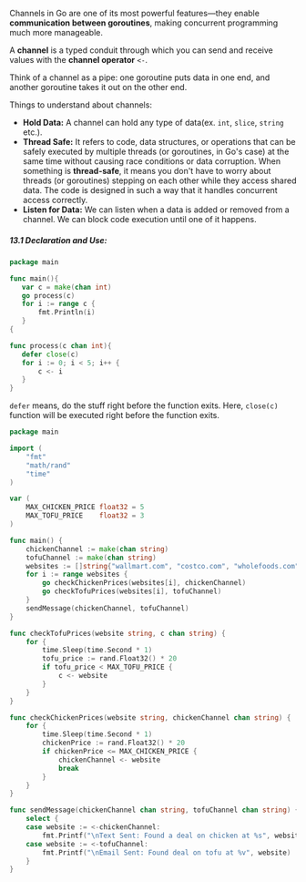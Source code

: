 Channels in Go are one of its most powerful features—they enable **communication between goroutines**, making concurrent programming much more manageable.


A **channel** is a typed conduit through which you can send and receive values with the **channel operator** `<-`.

Think of a channel as a pipe: one goroutine puts data in one end, and another goroutine takes it out on the other end.

Things to understand about channels:
- **Hold Data:** A channel can hold any type of data(ex. `int`, `slice`, `string` etc.).
- **Thread Safe:** It refers to code, data structures, or operations that can be safely executed by multiple threads (or goroutines, in Go's case) at the same time without causing race conditions or data corruption. When something is **thread-safe**, it means you don't have to worry about threads (or goroutines) stepping on each other while they access shared data. The code is designed in such a way that it handles concurrent access correctly.
- **Listen for Data:** We can listen when a data is added or removed from a channel. We can block code execution until one of it happens.


 ##### 13.1 Declaration and Use:
 ```Go
 package main

func main(){
	var c = make(chan int)
	go process(c)
	for i := range c {
		fmt.Println(i)	
	}
{

func process(c chan int){
	defer close(c)
	for i := 0; i < 5; i++ {
		c <- i	
	}
}
```

`defer` means, do the stuff right before the function exits. Here, `close(c)` function will be executed right before the function exits.


```Go
package main

import (
	"fmt"
	"math/rand"
	"time"
)

var (
	MAX_CHICKEN_PRICE float32 = 5
	MAX_TOFU_PRICE    float32 = 3
)

func main() {
	chickenChannel := make(chan string)
	tofuChannel := make(chan string)
	websites := []string{"wallmart.com", "costco.com", "wholefoods.com"}
	for i := range websites {
		go checkChickenPrices(websites[i], chickenChannel)
		go checkTofuPrices(websites[i], tofuChannel)
	}
	sendMessage(chickenChannel, tofuChannel)
}

func checkTofuPrices(website string, c chan string) {
	for {
		time.Sleep(time.Second * 1)
		tofu_price := rand.Float32() * 20
		if tofu_price < MAX_TOFU_PRICE {
			c <- website
		}
	}
}

func checkChickenPrices(website string, chickenChannel chan string) {
	for {
		time.Sleep(time.Second * 1)
		chickenPrice := rand.Float32() * 20
		if chickenPrice <= MAX_CHICKEN_PRICE {
			chickenChannel <- website
			break
		}
	}
}

func sendMessage(chickenChannel chan string, tofuChannel chan string) {
	select {
	case website := <-chickenChannel:
		fmt.Printf("\nText Sent: Found a deal on chicken at %s", website)
	case website := <-tofuChannel:
		fmt.Printf("\nEmail Sent: Found deal on tofu at %v", website)
	}
}
```